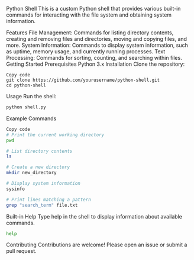 Python Shell
This is a custom Python shell that provides various built-in commands for interacting with the file system and obtaining system information.

Features
File Management: Commands for listing directory contents, creating and removing files and directories, moving and copying files, and more.
System Information: Commands to display system information, such as uptime, memory usage, and currently running processes.
Text Processing: Commands for sorting, counting, and searching within files.
Getting Started
Prerequisites
Python 3.x
Installation
Clone the repository:

```
Copy code
git clone https://github.com/yourusername/python-shell.git
cd python-shell
```
Usage
Run the shell:

```sh
python shell.py
```
Example Commands
```sh
Copy code
# Print the current working directory
pwd

# List directory contents
ls

# Create a new directory
mkdir new_directory

# Display system information
sysinfo

# Print lines matching a pattern
grep "search_term" file.txt
```
Built-in Help
Type help in the shell to display information about available commands.

```sh
help
```
Contributing
Contributions are welcome! Please open an issue or submit a pull request.